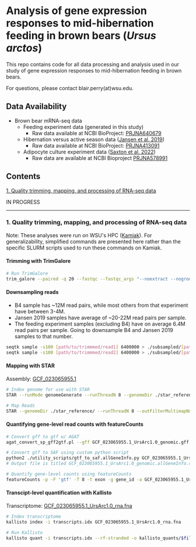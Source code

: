 # Analysis of gene expression responses to mid-hibernation feeding in brown bears (*Ursus arctos*)

This repo contains code for all data processing and analysis used in our study of gene expression responses to mid-hibernation feeding in brown bears.

For questions, please contact blair.perry(at)wsu.edu.

## Data Availability
- Brown bear mRNA-seq data 
	- Feeding experiment data (generated in this study)
		- Raw data available at NCBI BioProject: [PRJNA640679](https://www.ncbi.nlm.nih.gov/bioproject/?term=PRJNA640679)
	- Hibernation versus active season data ([Jansen et al. 2019](https://www.nature.com/articles/s42003-019-0574-4))
		- Raw data available at NCBI BioProject: [PRJNA413091](https://www.ncbi.nlm.nih.gov/bioproject/?term=PRJNA413091)
	- Adipocyte culture experiment data ([Saxton et al. 2022](https://www.cell.com/iscience/fulltext/S2589-0042(22)01356-6))
		- Raw data are available at NCBI Bioproject [PRJNA578991](https://www.ncbi.nlm.nih.gov/bioproject/PRJNA578991)

## Contents
[1. Quality trimming, mapping, and processing of RNA-seq data](#1-quality-trimming-mapping-and-processing-of-rna-seq-data)

IN PROGRESS

---

### 1. Quality trimming, mapping, and processing of RNA-seq data

Note: These analyses were run on WSU's HPC ([Kamiak](https://hpc.wsu.edu/)). For generalizability, simplified commands are presented here rather than the specific SLURM scripts used to run these commands on Kamiak. 

#### Trimming with TrimGalore
```bash
# Run TrimGalore
trim_galore --paired -q 20 --fastqc --fastqc_args "--noextract --nogroup --outdir 2_TrimGalore/fastqc/" --stringency 5 --illumina --length 50 -o trimmed_reads/ --clip_R1 12 --clip_R2 12 [path/to/read1] [path/to/read2]
```

#### Downsampling reads
- B4 sample has ~12M read pairs, while most others from that experiment have between 3-4M.
- Jansen 2019 samples have average of ~20-22M read pairs per sample.
- The feeding experiment samples (excluding B4) have on average 6.4M read pairs per sample. Going to downsample B4 and Jansen 2019 samples to that number. 

```bash
seqtk sample -s100 [path/to/trimmmed/read1] 6400000 > ./subsampled/[path/to/trimmed/read1/subset]
seqtk sample -s100 [path/to/trimmmed/read2] 6400000 > ./subsampled/[path/to/trimmed/read2/subset]
```

#### Mapping with STAR
Assembly: [GCF_023065955.1](https://www.ncbi.nlm.nih.gov/assembly/GCF_023065955.1)

```bash
# Index genome for use with STAR
STAR --runMode genomeGenerate --runThreadN 8 --genomeDir ./star_reference --genomeFastaFiles GCF_023065955.1_UrsArc1.0_genomic.fna --sjdbGTFfile GCF_023065955.1_UrsArc1.0_genomic.gff

# Map Reads
STAR --genomeDir ./star_reference/ --runThreadN 8 --outFilterMultimapNmax 1 --twopassMode Basic --sjdbGTFfile GCF_023065955.1_UrsArc1.0_genomic.gff --readFilesCommand zcat --outSAMtype BAM SortedByCoordinate --outFileNamePrefix ./star_mapped/[output_prefix] --readFilesIn [path/to/file1] [path/to/file2]
```

#### Quantifying gene-level read counts with featureCounts

```bash
# Convert gff to gtf w/ AGAT
agat_convert_sp_gff2gtf.pl --gff GCF_023065955.1_UrsArc1.0_genomic.gff -o GCF_023065955.1_UrsArc1.0_genomic.gtf

# Convert gtf to SAF using custom python script 
python2 ./utility_scripts/gtf_to_saf.allGeneInfo.py GCF_023065955.1_UrsArc1.0_genomic.gtf exon
# Output file is titled GCF_023065955.1_UrsArc1.0_genomic.allGeneInfo.saf

# Quantify gene-level counts using featureCounts
featureCounts -p -F 'gtf' -T 8 -t exon -g gene_id -a GCF_023065955.1_UrsArc1.0_genomic.allGeneInfo.saf -o ./postDexExperiment_08.10.22.txt [path/to/star_mapped]/*.sortedByCoord.out.bam
```


#### Transcipt-level quantification with Kallisto
Transcriptome: [GCF_023065955.1_UrsArc1.0_rna.fna](https://ftp.ncbi.nlm.nih.gov/genomes/all/GCF/023/065/955/GCF_023065955.1_UrsArc1.0/GCF_023065955.1_UrsArc1.0_rna.fna.gz)

```bash
# Index transcriptome
kallisto index -i transcripts.idx GCF_023065955.1_UrsArc1.0_rna.fna

# Run Kallisto
kallisto quant -i transcripts.idx --rf-stranded -o kallisto_quants/$file_name [path/to/read1] [path/to/read2]
```